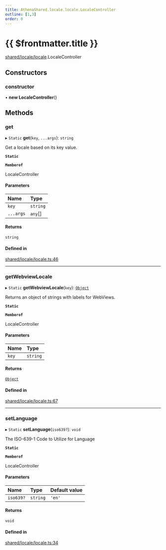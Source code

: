 ```yaml
---
title: AthenaShared.locale.locale.LocaleController
outline: [1,3]
order: 0
---
```


# {{ $frontmatter.title }}


[shared/locale/locale](../modules/shared_locale_locale.md).LocaleController

## Constructors

### constructor

• **new LocaleController**()

## Methods

### get

▸ `Static` **get**(`key`, `...args`): `string`

Get a locale based on its key value.

**`Static`**

**`Memberof`**

LocaleController

#### Parameters

| Name | Type |
| :------ | :------ |
| `key` | `string` |
| `...args` | `any`[] |

#### Returns

`string`

#### Defined in

[shared/locale/locale.ts:46](https://github.com/Stuyk/altv-athena/blob/552012ca4/src/core/shared/locale/locale.ts#L46)

___

### getWebviewLocale

▸ `Static` **getWebviewLocale**(`key`): [`Object`](../modules/server_systems_inventory_crafting_Internal.md#Object)

Returns an object of strings with labels for WebViews.

**`Static`**

**`Memberof`**

LocaleController

#### Parameters

| Name | Type |
| :------ | :------ |
| `key` | `string` |

#### Returns

[`Object`](../modules/server_systems_inventory_crafting_Internal.md#Object)

#### Defined in

[shared/locale/locale.ts:67](https://github.com/Stuyk/altv-athena/blob/552012ca4/src/core/shared/locale/locale.ts#L67)

___

### setLanguage

▸ `Static` **setLanguage**(`iso639?`): `void`

The ISO-639-1 Code to Utilize for Language

**`Static`**

**`Memberof`**

LocaleController

#### Parameters

| Name | Type | Default value |
| :------ | :------ | :------ |
| `iso639?` | `string` | `'en'` |

#### Returns

`void`

#### Defined in

[shared/locale/locale.ts:34](https://github.com/Stuyk/altv-athena/blob/552012ca4/src/core/shared/locale/locale.ts#L34)
